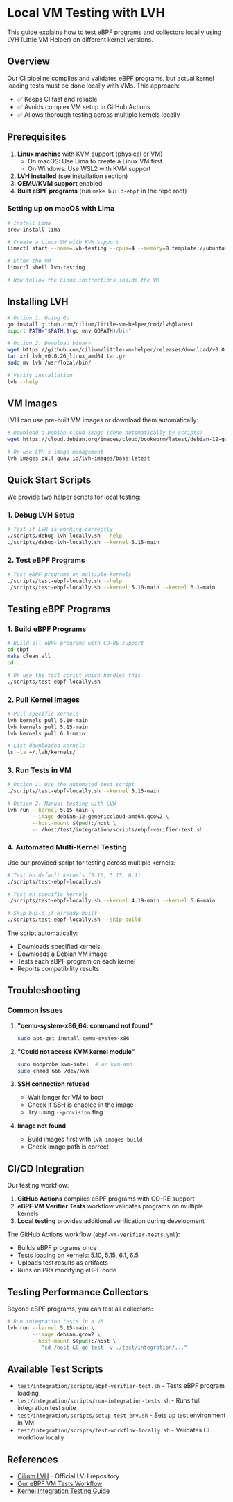 # Local VM Testing with LVH

This guide explains how to test eBPF programs and collectors locally using LVH (Little VM Helper) on different kernel versions.

## Overview

Our CI pipeline compiles and validates eBPF programs, but actual kernel loading tests must be done locally with VMs. This approach:
- ✅ Keeps CI fast and reliable
- ✅ Avoids complex VM setup in GitHub Actions
- ✅ Allows thorough testing across multiple kernels locally

## Prerequisites

1. **Linux machine** with KVM support (physical or VM)
   - On macOS: Use Lima to create a Linux VM first
   - On Windows: Use WSL2 with KVM support
2. **LVH installed** (see installation section)
3. **QEMU/KVM support** enabled
4. **Built eBPF programs** (run `make build-ebpf` in the repo root)

### Setting up on macOS with Lima

```bash
# Install Lima
brew install lima

# Create a Linux VM with KVM support
limactl start --name=lvh-testing --cpus=4 --memory=8 template://ubuntu-lts

# Enter the VM
limactl shell lvh-testing

# Now follow the Linux instructions inside the VM
```

## Installing LVH

```bash
# Option 1: Using Go
go install github.com/cilium/little-vm-helper/cmd/lvh@latest
export PATH="$PATH:$(go env GOPATH)/bin"

# Option 2: Download binary
wget https://github.com/cilium/little-vm-helper/releases/download/v0.0.26/lvh_v0.0.26_linux_amd64.tar.gz
tar xzf lvh_v0.0.26_linux_amd64.tar.gz
sudo mv lvh /usr/local/bin/

# Verify installation
lvh --help
```

## VM Images

LVH can use pre-built VM images or download them automatically:

```bash
# Download a Debian cloud image (done automatically by scripts)
wget https://cloud.debian.org/images/cloud/bookworm/latest/debian-12-genericcloud-amd64.qcow2

# Or use LVH's image management
lvh images pull quay.io/lvh-images/base:latest
```

## Quick Start Scripts

We provide two helper scripts for local testing:

### 1. Debug LVH Setup
```bash
# Test if LVH is working correctly
./scripts/debug-lvh-locally.sh --help
./scripts/debug-lvh-locally.sh --kernel 5.15-main
```

### 2. Test eBPF Programs
```bash
# Test eBPF programs on multiple kernels
./scripts/test-ebpf-locally.sh --help
./scripts/test-ebpf-locally.sh --kernel 5.10-main --kernel 6.1-main
```

## Testing eBPF Programs

### 1. Build eBPF Programs

```bash
# Build all eBPF programs with CO-RE support
cd ebpf
make clean all
cd ..

# Or use the test script which handles this
./scripts/test-ebpf-locally.sh
```

### 2. Pull Kernel Images

```bash
# Pull specific kernels
lvh kernels pull 5.10-main
lvh kernels pull 5.15-main
lvh kernels pull 6.1-main

# List downloaded kernels
ls -la ~/.lvh/kernels/
```

### 3. Run Tests in VM

```bash
# Option 1: Use the automated test script
./scripts/test-ebpf-locally.sh --kernel 5.15-main

# Option 2: Manual testing with LVH
lvh run --kernel 5.15-main \
        --image debian-12-genericcloud-amd64.qcow2 \
        --host-mount $(pwd):/host \
        -- /host/test/integration/scripts/ebpf-verifier-test.sh
```

### 4. Automated Multi-Kernel Testing

Use our provided script for testing across multiple kernels:

```bash
# Test on default kernels (5.10, 5.15, 6.1)
./scripts/test-ebpf-locally.sh

# Test on specific kernels
./scripts/test-ebpf-locally.sh --kernel 4.19-main --kernel 6.6-main

# Skip build if already built
./scripts/test-ebpf-locally.sh --skip-build
```

The script automatically:
- Downloads specified kernels
- Downloads a Debian VM image
- Tests each eBPF program on each kernel
- Reports compatibility results

## Troubleshooting

### Common Issues

1. **"qemu-system-x86_64: command not found"**
   ```bash
   sudo apt-get install qemu-system-x86
   ```

2. **"Could not access KVM kernel module"**
   ```bash
   sudo modprobe kvm-intel  # or kvm-amd
   sudo chmod 666 /dev/kvm
   ```

3. **SSH connection refused**
   - Wait longer for VM to boot
   - Check if SSH is enabled in the image
   - Try using `--provision` flag

4. **Image not found**
   - Build images first with `lvh images build`
   - Check image path is correct

## CI/CD Integration

Our testing workflow:
1. **GitHub Actions** compiles eBPF programs with CO-RE support
2. **eBPF VM Verifier Tests** workflow validates programs on multiple kernels
3. **Local testing** provides additional verification during development

The GitHub Actions workflow (`ebpf-vm-verifier-tests.yml`):
- Builds eBPF programs once
- Tests loading on kernels: 5.10, 5.15, 6.1, 6.5
- Uploads test results as artifacts
- Runs on PRs modifying eBPF code

## Testing Performance Collectors

Beyond eBPF programs, you can test all collectors:

```bash
# Run integration tests in a VM
lvh run --kernel 5.15-main \
        --image debian.qcow2 \
        --host-mount $(pwd):/host \
        -- "cd /host && go test -v ./test/integration/..."
```

## Available Test Scripts

- `test/integration/scripts/ebpf-verifier-test.sh` - Tests eBPF program loading
- `test/integration/scripts/run-integration-tests.sh` - Runs full integration test suite
- `test/integration/scripts/setup-test-env.sh` - Sets up test environment in VM
- `test/integration/scripts/test-workflow-locally.sh` - Validates CI workflow locally

## References

- [Cilium LVH](https://github.com/cilium/little-vm-helper) - Official LVH repository
- [Our eBPF VM Tests Workflow](.github/workflows/ebpf-vm-verifier-tests.yml)
- [Kernel Integration Testing Guide](./KERNEL_INTEGRATION_TESTING.md)